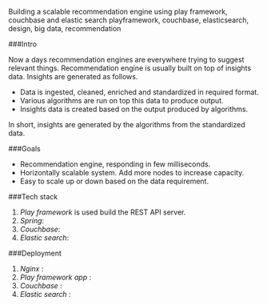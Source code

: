 Building a scalable recommendation engine
using play framework, couchbase and elastic search
playframework, couchbase, elasticsearch, design, big data, recommendation

###Intro

Now a days recommendation engines are everywhere trying to suggest relevant things.
Recommendation engine is usually built on top of insights data. Insights are generated as follows.

* Data is ingested, cleaned, enriched and standardized in required format.
* Various algorithms are run on top this data to produce output.
* Insights data is created based on the output produced by algorithms.

In short, insights are generated by the algorithms from the standardized data.

###Goals

* Recommendation engine, responding in few milliseconds.
* Horizontally scalable system. Add more nodes to increase capacity.
* Easy to scale up or down based on the data requirement.

###Tech stack

1. *Play framework* is used build the REST API server.
2. *Spring*: 
3. *Couchbase*:
4. *Elastic search*:

###Deployment

1. *Nginx* : 
2. *Play framework app* : 
3. *Couchbase* : 
4. *Elastic search* : 